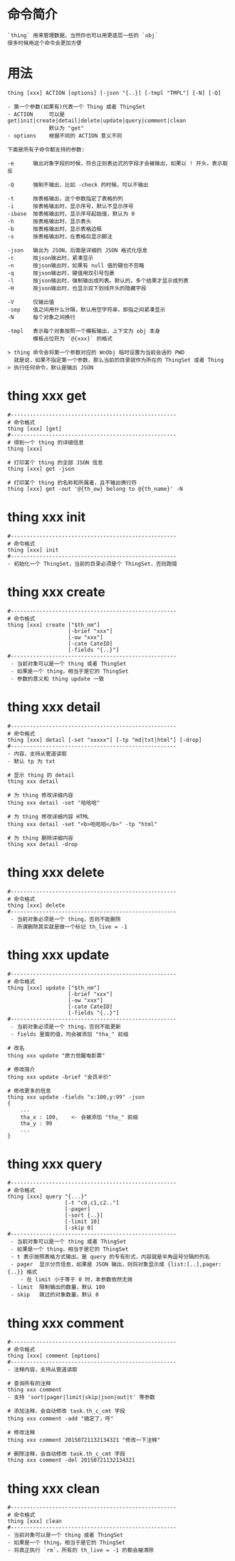 # 命令简介 

    `thing` 用来管理数据，当然你也可以用更底层一些的 `obj`
    很多时候用这个命令会更加方便

# 用法

    thing [xxx] ACTION [options] [-json "{..}] [-tmpl "TMPL"] [-N] [-Q]
    
    - 第一个参数(如果有)代表一个 Thing 或者 ThingSet
    - ACTION     可以是  get|init|create|detail|delete|update|query|comment|clean
                 默认为 "get"
    - options    根据不同的 ACTION 意义不同
    
    下面是所有子命令都支持的参数:
    
    -e      输出对象字段的时候，符合正则表达式的字段才会被输出，如果以 ! 开头，表示取反
    
    -Q      强制不输出，比如 -check 的时候，可以不输出
    
    -t      按表格输出，这个参数指定了表格的列
    -i      按表格输出时，显示序号，默认不显示序号
    -ibase  按表格输出时，显示序号起始值，默认为 0
    -h      按表格输出时，显示表头
    -b      按表格输出时，显示表格边框
    -s      按表格输出时，在表格后显示脚注

    -json   输出为 JSON，后面是详细的 JSON 格式化信息
    -c      按json输出时，紧凑显示
    -n      按json输出时，如果有 null 值的键也不忽略
    -q      按json输出时，键值用双引号包裹
    -l      按json输出时，强制输出成列表。默认的，多个结果才显示成列表
    -H      按json输出时，也显示双下划线开头的隐藏字段

    -V      仅输出值
    -sep    值之间用什么分隔，默认用空字符串，即指之间紧凑显示
    -N      每个对象之间换行
    
    -tmpl   表示每个对象按照一个模板输出，上下文为 obj 本身
            模板占位符为 `@{xxx}` 的格式
        
    > thing 命令会将第一个参数对应的 WnObj 临时设置为当前会话的 PWD
      就是说，如果不指定第一个参数，那么当前的目录就作为所在的 ThingSet 或者 Thing
    > 执行任何命令，默认是输出 JSON

# thing xxx get
    
    #----------------------------------------------------
    # 命令格式
    thing [xxx] [get]
    #----------------------------------------------------
    # 得到一个 thing 的详细信息 
    thing [xxx]
    
    # 打印某个 thing 的全部 JSON 信息
    thing [xxx] get -json 
    
    # 打印某个 thing 的名称和所属者，且不输出换行符
    thing [xxx] get -out '@{th_ow} belong to @{th_name}' -N

# thing xxx init

    #----------------------------------------------------
    # 命令格式
    thing [xxx] init
    #----------------------------------------------------
    - 初始化一个 ThingSet，当前的目录必须是个 ThingSet，否则跑错
   
# thing xxx create

    #----------------------------------------------------
    # 命令格式
    thing [xxx] create ["$th_nm"] 
                       [-brief "xxx"]
                       [-ow "xxx"]
                       [-cate CateID]
                       [-fields "{..}"]
    #----------------------------------------------------
     - 当前对象可以是一个 thing 或者 ThingSet
     - 如果是一个 thing，相当于是它的 ThingSet
     - 参数的意义和 thing update 一致
# thing xxx detail

    #----------------------------------------------------
    # 命令格式
    thing [xxx] detail [-set "xxxxx"] [-tp "md|txt|html"] [-drop]
    #----------------------------------------------------
    - 内容，支持从管道读取
    - 默认 tp 为 txt
    
    # 显示 thing 的 detail
    thing xxx detail
    
    # 为 thing 修改详细内容
    thing xxx detail -set "哈哈哈"
    
    # 为 thing 修改详细内容 HTML
    thing xxx detail -set "<b>哈哈哈</b>" -tp "html"
    
    # 为 thing 删除详细内容
    thing xxx detail -drop
    
# thing xxx delete
    
    #----------------------------------------------------
    # 命令格式
    thing [xxx] delete
    #----------------------------------------------------
     - 当前对象必须是一个 thing，否则不能删除
     - 所谓删除其实就是做一个标记 th_live = -1

# thing xxx update

    #----------------------------------------------------
    # 命令格式
    thing [xxx] update ["$th_nm"] 
                       [-brief "xxx"]
                       [-ow "xxx"]
                       [-cate CateID]
                       [-fields "{..}"]
    #----------------------------------------------------
     - 当前对象必须是一个 thing，否则不能更新
     - fields 里面的值，均会被添加 "tha_" 前缀
    
    # 改名
    thing xxx update "原力觉醒电影票"
    
    # 修改简介
    thing xxx update -brief "会员半价"
    
    # 修改更多的信息
    thing xxx update -fields "x:100,y:99" -json
    {
        ...
        tha_x : 100,    <- 会被添加 "tha_" 前缀
        tha_y : 99
        ...
    }

     
# thing xxx query

    #----------------------------------------------------
    # 命令格式
    thing [xxx] query "{...}"
                      [-t "c0,c1,c2.."]
                      [-pager]
                      [-sort {..}]
                      [-limit 10]
                      [-skip 0]
    #----------------------------------------------------
     - 当前对象可以是一个 thing 或者 ThingSet
     - 如果是一个 thing，相当于是它的 ThingSet
     - t 表示按照表格方式输出，是 query 的专有形式，内容就是半角逗号分隔的列名
     - pager  显示分页信息，如果是 JSON 输出，则将对象显示成 {list:[..],pager:{..}} 格式
        - 在 limit 小于等于 0 时，本参数依然无效
     - limit  限制输出的数量，默认 100
     - skip   跳过的对象数量，默认 0
     
# thing xxx comment

    #----------------------------------------------------
    # 命令格式
    thing [xxx] comment [options]
    #----------------------------------------------------
    - 注释内容，支持从管道读取
    
    # 查询所有的注释
    thing xxx comment 
    - 支持 'sort|pager|limit|skip|json|out|t' 等参数
    
    # 添加注释，会自动修改 task.th_c_cmt 字段 
    thing xxx comment -add "搞定了，呼" 
    
    # 修改注释
    thing xxx comment 20150721132134321 "修改一下注释"
    
    # 删除注释，会自动修改 task.th_c_cmt 字段 
    thing xxx comment -del 20150721132134321
    
    
# thing xxx clean

    #----------------------------------------------------
    # 命令格式
    thing [xxx] clean
    #----------------------------------------------------
    - 当前对象可以是一个 thing 或者 ThingSet
    - 如果是一个 thing，相当于是它的 ThingSet
    - 将真正执行 `rm`，所有的 th_live = -1 的都会被清除
    

